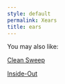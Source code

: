 ```yaml
---
style: default
permalink: Xears
title: ears
---
```

You may also like:

[Clean Sweep](http://scp-wiki.net/clean-sweep)

[Inside-Out](http://scp-wiki.net/inside-out)
